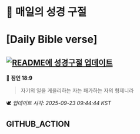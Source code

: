 # 🙏 매일의 성경 구절
# [Daily Bible verse]
## [![README에 성경구절 업데이트](https://github.com/DONGSUKA/first_test/actions/workflows/update-readme-bible.yml/badge.svg)](https://github.com/DONGSUKA/first_test/actions/workflows/update-readme-bible.yml)
<!-- START_BIBLE_VERSE -->
📖 **잠언 18:9**
> 자기의 일을 게을리하는 자는 패가하는 자의 형제니라

🕊️ _업데이트 시각: 2025-09-23 09:44:44 KST_
  <!-- END_BIBLE_VERSE -->
## GITHUB_ACTION
